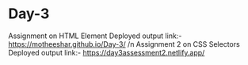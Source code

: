 # Day-3
Assignment on HTML Element 
Deployed output link:-  https://motheeshar.github.io/Day-3/ 
/n
Assignment 2 on CSS Selectors Deployed output link:- https://day3assessment2.netlify.app/
